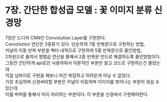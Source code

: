 # 7장. 간단한 합성곱 모델 : 꽃 이미지 분류 신경망
7장은 드디어 CNN인 Convolution Layer를 구현한다.  
Convolution 연산은 3종류가 있다. 단순하게 7중 반복문으로 구현하는 방법,   
커널의 이동 반복 부분을 벡터 내적으로 구현하여 5중 반복문으로 줄인방법,  
2차원으로 줄여서 행렬곱 연산을 통해서 2중 반복문 만으로 해결하도록 줄인방법이다.  
그동안 간단하게 api로만 사용하여서 이론적인 부분만 알고 코드로 구현하는건 몰랐는데  
직접 넘파이로 구현을 해보니 여간 복잡하고 어려운게 아닐 수 없었다.  
가장 조심하며 신경써야할 부분은 커널이 이동하며 이미지를 벗어나는 부분이 생길 수 있는데  
이를 버퍼를 통해서 미리 처리하는 부분이다. 이 부분을 신경써서 구현해야한다.  


